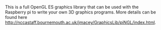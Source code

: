 This is a full OpenGL ES graphics library that can be used with the Raspberry pi to write your own 3D graphics programs. More details can be found here  http://nccastaff.bournemouth.ac.uk/jmacey/GraphicsLib/piNGL/index.html.